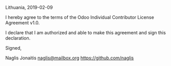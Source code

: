 Lithuania, 2019-02-09

I hereby agree to the terms of the Odoo Individual Contributor License
Agreement v1.0.

I declare that I am authorized and able to make this agreement and sign this
declaration.

Signed,

Naglis Jonaitis naglis@mailbox.org https://github.com/naglis
